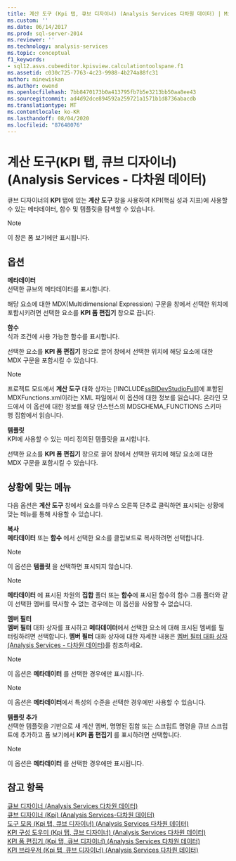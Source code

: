 ```yaml
---
title: 계산 도구 (Kpi 탭, 큐브 디자이너) (Analysis Services 다차원 데이터) | Microsoft Docs
ms.custom: ''
ms.date: 06/14/2017
ms.prod: sql-server-2014
ms.reviewer: ''
ms.technology: analysis-services
ms.topic: conceptual
f1_keywords:
- sql12.asvs.cubeeditor.kpisview.calculationtoolspane.f1
ms.assetid: c030c725-7763-4c23-9988-4b274a88fc31
author: minewiskan
ms.author: owend
ms.openlocfilehash: 7bb8470173b0a413795fb7b5e3213bb50aa8ee43
ms.sourcegitcommit: ad4d92dce894592a259721a1571b1d8736abacdb
ms.translationtype: MT
ms.contentlocale: ko-KR
ms.lasthandoff: 08/04/2020
ms.locfileid: "87648076"
---
```

# <a name="calculation-tools-kpis-tab-cube-designer-analysis-services---multidimensional-data"></a>계산 도구(KPI 탭, 큐브 디자이너)(Analysis Services - 다차원 데이터)
  큐브 디자이너의 **KPI** 탭에 있는 **계산 도구** 창을 사용하여 KPI(핵심 성과 지표)에 사용할 수 있는 메타데이터, 함수 및 템플릿을 탐색할 수 있습니다.  
  
> [!NOTE]  
>  이 창은 폼 보기에만 표시됩니다.  
  
## <a name="options"></a>옵션  
 **메타데이터**  
 선택한 큐브의 메타데이터를 표시합니다.  
  
 해당 요소에 대한 MDX(Multidimensional Expression) 구문을 창에서 선택한 위치에 포함시키려면 선택한 요소를 **KPI 폼 편집기** 창으로 끕니다.  
  
 **함수**  
 식과 조건에 사용 가능한 함수를 표시합니다.  
  
 선택한 요소를 **KPI 폼 편집기** 창으로 끌어 창에서 선택한 위치에 해당 요소에 대한 MDX 구문을 포함시킬 수 있습니다.  
  
> [!NOTE]  
>  프로젝트 모드에서 **계산 도구** 대화 상자는 [!INCLUDE[ssBIDevStudioFull](../includes/ssbidevstudiofull-md.md)]에 포함된 MDXFunctions.xml이라는 XML 파일에서 이 옵션에 대한 정보를 읽습니다. 온라인 모드에서 이 옵션에 대한 정보를 해당 인스턴스의 MDSCHEMA_FUNCTIONS 스키마 행 집합에서 읽습니다.  
  
 **템플릿**  
 KPI에 사용할 수 있는 미리 정의된 템플릿을 표시합니다.  
  
 선택한 요소를 **KPI 폼 편집기** 창으로 끌어 창에서 선택한 위치에 해당 요소에 대한 MDX 구문을 포함시킬 수 있습니다.  
  
## <a name="context-menu"></a>상황에 맞는 메뉴  
 다음 옵션은 **계산 도구** 창에서 요소를 마우스 오른쪽 단추로 클릭하면 표시되는 상황에 맞는 메뉴를 통해 사용할 수 있습니다.  
  
 **복사**  
 **메타데이터** 또는 **함수** 에서 선택한 요소를 클립보드로 복사하려면 선택합니다.  
  
> [!NOTE]  
>   이 옵션은 **템플릿** 을 선택하면 표시되지 않습니다.  
  
> [!NOTE]  
>  **메타데이터** 에 표시된 차원의 **집합** 폴더 또는 **함수**에 표시된 함수의 함수 그룹 폴더와 같이 선택한 멤버를 복사할 수 없는 경우에는 이 옵션을 사용할 수 없습니다.  
  
 **멤버 필터**  
 **멤버 필터** 대화 상자를 표시하고 **메타데이터**에서 선택한 요소에 대해 표시된 멤버를 필터링하려면 선택합니다. **멤버 필터** 대화 상자에 대한 자세한 내용은 [멤버 필터 대화 상자&#40;Analysis Services - 다차원 데이터&#41;](filter-members-dialog-box-analysis-services-multidimensional-data.md)를 참조하세요.  
  
> [!NOTE]  
>   이 옵션은 **메타데이터** 를 선택한 경우에만 표시됩니다.  
  
> [!NOTE]  
>   이 옵션은 **메타데이터**에서 특성의 수준을 선택한 경우에만 사용할 수 있습니다.  
  
 **템플릿 추가**  
 선택한 템플릿을 기반으로 새 계산 멤버, 명명된 집합 또는 스크립트 명령을 큐브 스크립트에 추가하고 폼 보기에서 **KPI 폼 편집기** 를 표시하려면 선택합니다.  
  
> [!NOTE]  
>   이 옵션은 **메타데이터** 를 선택한 경우에만 표시됩니다.  
  
## <a name="see-also"></a>참고 항목  
 [큐브 디자이너 &#40;Analysis Services 다차원 데이터&#41;](cube-designer-analysis-services-multidimensional-data.md)   
 [큐브 디자이너 &#40;Kpi&#41; &#40;Analysis Services-다차원 데이터&#41;](kpis-cube-designer-analysis-services-multidimensional-data.md)   
 [도구 모음 &#40;Kpi 탭, 큐브 디자이너&#41; &#40;Analysis Services 다차원 데이터&#41;](toolbar-kpis-tab-cube-designer-analysis-services-multidimensional-data.md)   
 [KPI 구성 도우미 &#40;Kpi 탭, 큐브 디자이너&#41; &#40;Analysis Services 다차원 데이터&#41;](kpi-organizer-kpis-tab-cube-designer-analysis-services-multidimensional-data.md)   
 [KPI 폼 편집기 &#40;Kpi 탭, 큐브 디자이너&#41; &#40;Analysis Services 다차원 데이터&#41;](kpi-form-editor-kpis-tab-cube-designer-analysis-services-multidimensional-data.md)   
 [KPI 브라우저 &#40;Kpi 탭, 큐브 디자이너&#41; &#40;Analysis Services 다차원 데이터&#41;](kpi-browser-kpis-tab-cube-designer-analysis-services-multidimensional-data.md)  
  
  
